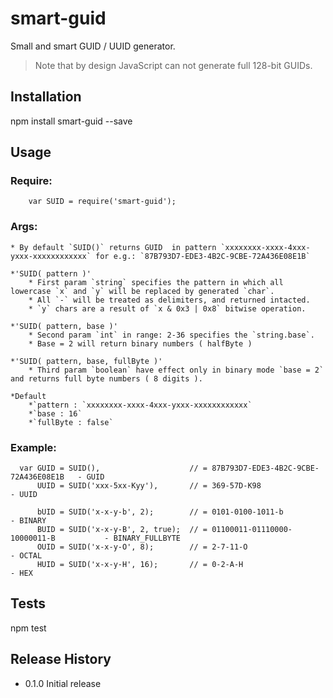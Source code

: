smart-guid
=========

Small and smart GUID / UUID generator.

> Note that by design JavaScript can not generate full 128-bit GUIDs.

## Installation

  npm install smart-guid --save

## Usage

### Require:
```
    var SUID = require('smart-guid');
```

### Args:

    * By default `SUID()` returns GUID  in pattern `xxxxxxxx-xxxx-4xxx-yxxx-xxxxxxxxxxxx` for e.g.: `87B793D7-EDE3-4B2C-9CBE-72A436E08E1B`

    *'SUID( pattern )'
        * First param `string` specifies the pattern in which all lowercase `x` and `y` will be replaced by generated `char`.
        * All `-` will be treated as delimiters, and returned intacted.
        * `y` chars are a result of `x & 0x3 | 0x8` bitwise operation.

    *'SUID( pattern, base )'
        * Second param `int` in range: 2-36 specifies the `string.base`.
        * Base = 2 will return binary numbers ( halfByte )

    *'SUID( pattern, base, fullByte )'
        * Third param `boolean` have effect only in binary mode `base = 2` and returns full byte numbers ( 8 digits ).

    *Default
        *`pattern : `xxxxxxxx-xxxx-4xxx-yxxx-xxxxxxxxxxxx`
        *`base : 16`
        *`fullByte : false`

### Example:

```
  var GUID = SUID(),                    // = 87B793D7-EDE3-4B2C-9CBE-72A436E08E1B   - GUID
      UUID = SUID('xxx-5xx-Kyy'),       // = 369-57D-K98                            - UUID

      bUID = SUID('x-x-y-b', 2);        // = 0101-0100-1011-b                       - BINARY
      BUID = SUID('x-x-y-B', 2, true);  // = 01100011-01110000-10000011-B           - BINARY_FULLBYTE
      OUID = SUID('x-x-y-O', 8);        // = 2-7-11-O                               - OCTAL
      HUID = SUID('x-x-y-H', 16);       // = 0-2-A-H                                - HEX
```

## Tests

  npm test

## Release History

* 0.1.0 Initial release